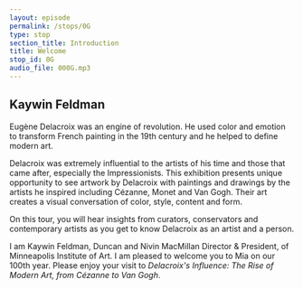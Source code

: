 ```yaml
---
layout: episode
permalink: /stops/0G
type: stop
section_title: Introduction
title: Welcome
stop_id: 0G
audio_file: 000G.mp3
---
```


## Kaywin Feldman

Eugène Delacroix was an engine of revolution.  He used color and emotion to transform French painting in the 19th century and he helped to define modern art.

Delacroix was extremely influential to the artists of his time and those that came after, especially the Impressionists.  This exhibition presents unique opportunity to see artwork by Delacroix with paintings and drawings by the artists he inspired including Cézanne, Monet and Van Gogh.  Their art creates a visual conversation of color, style, content and form.

On this tour, you will hear insights from curators, conservators and contemporary artists as you get to know Delacroix as an artist and a person.

I am Kaywin Feldman, Duncan and Nivin MacMillan Director  & President, of Minneapolis Institute of Art.  I am pleased to welcome you to Mia on our 100th year.  Please enjoy your visit to _Delacroix's Influence: The Rise of Modern Art, from Cézanne to Van Gogh_.
